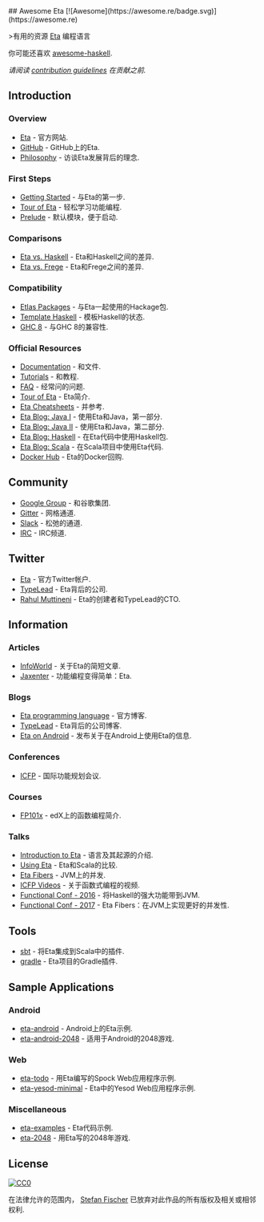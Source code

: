 <div class="github-widget" data-repo="sfischer13/awesome-eta"></div>
## Awesome Eta [![Awesome](https://awesome.re/badge.svg)](https://awesome.re)

&gt;有用的资源 [Eta](https://eta-lang.org/) 编程语言

你可能还喜欢 [awesome-haskell](https://github.com/krispo/awesome-haskell).

*请阅读 [contribution guidelines](https://github.com/sfischer13/awesome-eta/blob/master/contributing.md) 在贡献之前.*


<!-- START doctoc generated TOC please keep comment here to allow auto update -->
<!-- DON'T EDIT THIS SECTION, INSTEAD RE-RUN doctoc TO UPDATE -->



<!-- END doctoc generated TOC please keep comment here to allow auto update -->

## Introduction

### Overview

- [Eta](https://eta-lang.org/) - 官方网站.
- [GitHub](https://github.com/typelead/eta) -  GitHub上的Eta.
- [Philosophy](http://blog.ezyang.com/2018/09/hiw18-lets-go-mainstream-with-eta/) - 访谈Eta发展背后的理念.

### First Steps

- [Getting Started](https://eta-lang.org/docs/user-guides/eta-user-guide/introduction/what-is-eta) - 与Eta的第一步.
- [Tour of Eta](https://tour.eta-lang.org) - 轻松学习功能编程.
- [Prelude](https://github.com/eta-lang/eta-prelude) - 默认模块，便于启动.

### Comparisons

- [Eta vs. Haskell](https://eta-lang.org/docs/faq#eta-not-haskell) -  Eta和Haskell之间的差异.
- [Eta vs. Frege](https://eta-lang.org/docs/faq#eta-vs-frege) -  Eta和Frege之间的差异.

### Compatibility

- [Etlas Packages](https://github.com/typelead/eta-hackage#supported-packages) - 与Eta一起使用的Hackage包.
- [Template Haskell](https://eta-lang.org/docs/faq#eta-repl-support) - 模板Haskell的状态.
- [GHC 8](https://eta-lang.org/docs/faq#is-eta-compatible-ghc8) - 与GHC 8的兼容性.

### Official Resources

- [Documentation](https://eta-lang.org/docs/) - 和文件.
- [Tutorials](https://eta-lang.org/docs/tutorials) - 和教程.
- [FAQ](https://eta-lang.org/docs/faq) - 经常问的问题.
- [Tour of Eta](https://tour.eta-lang.org/) -  Eta简介.
- [Eta Cheatsheets](https://eta-lang.org/docs/cheatsheets) - 并参考.
- [Eta Blog: Java I](https://blog.eta-lang.org/https-medium-com-jyothsnasrinivas-the-best-of-both-the-worlds-eta-and-java-part-1-336d181de89d) - 使用Eta和Java，第一部分.
- [Eta Blog: Java II](https://blog.eta-lang.org/the-best-of-both-the-worlds-eta-and-java-part-2-d7cf27acdef7) - 使用Eta和Java，第二部分.
- [Eta Blog: Haskell](https://blog.eta-lang.org/eta-in-practice-working-with-haskell-packages-5dfa3dc0c98a) - 在Eta代码中使用Haskell包.
- [Eta Blog: Scala](https://blog.eta-lang.org/integrating-eta-into-your-scala-projects-a8d494a2c5b0) - 在Scala项目中使用Eta代码.
- [Docker Hub](https://hub.docker.com/r/typelead/eta/) -  Eta的Docker回购.

## Community

- [Google Group](https://groups.google.com/forum/#!forum/eta-discuss) - 和谷歌集团.
- [Gitter](https://gitter.im/typelead/eta) - 网格通道.
- [Slack](https://slack.eta-lang.org/) - 松弛的通道.
- [IRC](https://kiwiirc.com/client/irc.freenode.net/#eta-lang) -  IRC频道.

## Twitter
- [Eta](https://twitter.com/eta_lang) - 官方Twitter帐户.
- [TypeLead](https://twitter.com/typelead) -  Eta背后的公司.
- [Rahul Muttineni](https://twitter.com/rahulmutt) -  Eta的创建者和TypeLead的CTO.

## Information

### Articles

- [InfoWorld](https://www.infoworld.com/article/3157373/java/new-jvm-language-stands-apart-from-scala-clojure.html) - 关于Eta的简短文章.
- [Jaxenter](https://jaxenter.com/eta-pirates-of-the-jvm-133518.html) - 功能编程变得简单：Eta.

### Blogs

- [Eta programming language](https://blog.eta-lang.org/) - 官方博客.
- [TypeLead](https://blog.typelead.com/) -  Eta背后的公司博客.
- [Eta on Android](https://brianmckenna.org/blog/eta_android) - 发布关于在Android上使用Eta的信息.

### Conferences

- [ICFP](http://www.icfpconference.org/) - 国际功能规划会议.

### Courses

- [FP101x](https://www.edx.org/course/introduction-functional-programming-delftx-fp101x-0) -  edX上的函数编程简介.

### Talks

- [Introduction to Eta](https://brianmckenna.org/files/presentations/lambdajam-2017-eta.pdf) - 语言及其起源的介绍.
- [Using Eta](https://speakerdeck.com/filippovitale/using-eta-for-what-you-dont-like-writing-in-scala) -  Eta和Scala的比较.
- [Eta Fibers](https://rahulmutt.github.io/slides/fuconf17-eta-fibers/slides.html#1) -  JVM上的并发.
- [ICFP Videos](https://www.youtube.com/channel/UCwRL68qZFfub1Ep1EScfmBw) - 关于函数式编程的视频.
- [Functional Conf - 2016](https://www.youtube.com/watch?v=CscBSNF6qnE) - 将Haskell的强大功能带到JVM.
- [Functional Conf - 2017](https://www.youtube.com/watch?v=ZuJg2cfmSmw) -  Eta Fibers：在JVM上实现更好的并发性.

## Tools

- [sbt](https://github.com/typelead/sbt-eta) - 将Eta集成到Scala中的插件.
- [gradle](https://github.com/typelead/gradle-eta) -  Eta项目的Gradle插件.

## Sample Applications

### Android

- [eta-android](https://github.com/puffnfresh/eta-android) -  Android上的Eta示例.
- [eta-android-2048](https://github.com/Jyothsnasrinivas/eta-android-2048) - 适用于Android的2048游戏.

### Web

- [eta-todo](https://github.com/Jyothsnasrinivas/eta-todo) - 用Eta编写的Spock Web应用程序示例.
- [eta-yesod-minimal](https://github.com/Jyothsnasrinivas/eta-yesod-minimal) -  Eta中的Yesod Web应用程序示例.

### Miscellaneous

- [eta-examples](https://github.com/typelead/eta-examples) -  Eta代码示例.
- [eta-2048](https://github.com/rahulmutt/eta-2048) - 用Eta写的2048年游戏.

## License

[![CC0](http://mirrors.creativecommons.org/presskit/buttons/88x31/svg/cc-zero.svg)](https://creativecommons.org/publicdomain/zero/1.0/)

在法律允许的范围内， [Stefan Fischer](https://github.com/sfischer13) 已放弃对此作品的所有版权及相关或相邻权利.
